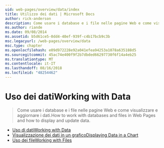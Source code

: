 ```yaml
---
uid: web-pages/overview/data/index
title: Utilizzo dei dati | Microsoft Docs
author: rick-anderson
description: Come usare i database e i file nelle pagine Web e come visualizzare e aggiornare i dati.
ms.author: riande
ms.date: 09/08/2014
ms.assetid: b5d61ce5-0dd4-40ef-939f-c4b17bcb9c3b
msc.legacyurl: /web-pages/overview/data
msc.type: chapter
ms.openlocfilehash: e09d972228e92a041efea94253a1078a635188d5
ms.sourcegitcommit: 45ac74e400f9f2b7dbded66297730f6f14a4eb25
ms.translationtype: MT
ms.contentlocale: it-IT
ms.lasthandoff: 08/16/2018
ms.locfileid: "48254462"
---
```

<a name="working-with-data"></a><span data-ttu-id="dd990-103">Uso dei dati</span><span class="sxs-lookup"><span data-stu-id="dd990-103">Working with Data</span></span>
====================
> <span data-ttu-id="dd990-104">Come usare i database e i file nelle pagine Web e come visualizzare e aggiornare i dati.</span><span class="sxs-lookup"><span data-stu-id="dd990-104">How to work with databases and files in Web Pages and how to display and update data.</span></span>


- [<span data-ttu-id="dd990-105">Uso di dati</span><span class="sxs-lookup"><span data-stu-id="dd990-105">Working with Data</span></span>](5-working-with-data.md)
- [<span data-ttu-id="dd990-106">Visualizzazione dei dati in un grafico</span><span class="sxs-lookup"><span data-stu-id="dd990-106">Displaying Data in a Chart</span></span>](7-displaying-data-in-a-chart.md)
- [<span data-ttu-id="dd990-107">Uso dei file</span><span class="sxs-lookup"><span data-stu-id="dd990-107">Working with Files</span></span>](working-with-files.md)
